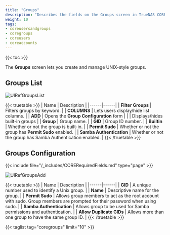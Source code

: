 ```yaml
---
title: "Groups"
description: "Describes the fields on the Groups screen in TrueNAS CORE." 
weight: 10
tags:
- coreusersandgroups
- coregroups
- coreusers
- coreaccounts
---
```


{{< toc >}}

The **Groups** screen lets you create and manage UNIX-style groups.

## Groups List

![UIRefGroupsList](/images/CORE/13.0/UIRefGroupsList.png "Accounts Groups List")

{{< truetable >}}
| Name | Description |
|------|------|
| **Filter Groups** | Filters groups by keyword. |
| **COLUMNS** | Lets users display/hide list columns. |
| **ADD** | Opens the **Group Configuration** form  |
| <span class="iconify" data-icon="mdi:cog"></span> | Displays/hides built-in groups |
| **Group** | Group name. |
| **GID** | Group ID number. |
| **Builtin** | Whether or not the group is built-in. |
| **Permit Sudo** | Whether or not the group has **Permit Sudo** enabled. |
| **Samba Authentication** | Whether or not the group has Samba Authentication enabled. |
{{< /truetable >}}

## Groups Configuration

{{< include file="/_includes/CORERequiredFields.md" type="page" >}}

![UIRefGroupsAdd](/images/CORE/13.0/UIRefGroupsAdd.png "Accounts Groups Add")

{{< truetable >}}
| Name | Description |
|------|------|
| **GID** | A unique number used to identify a Unix group. |
| **Name** | Descriptive name for the group. |
| **Permit Sudo** | Allows group members to act as the root account with sudo. Group members are prompted for their password when using sudo. |
| **Samba Authentication** | Allows group to be used for Samba permissions and authentication. |
| **Allow Duplicate GIDs** | Allows more than one group to have the same group ID. |
{{< /truetable >}}

{{< taglist tag="coregroups" limit="10" >}}
